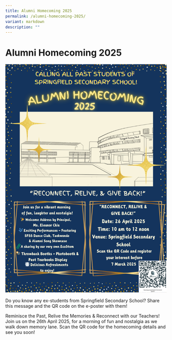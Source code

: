 ```yaml
---
title: Alumni Homecoming 2025
permalink: /alumni-homecoming-2025/
variant: markdown
description: ""
---
```

# **Alumni Homecoming 2025**

![](/images/SFSS_Alumni_Homecoming_2025_Poster_Finalxx.png)


Do you know any ex-students from Springfield Secondary School?
Share this message and the QR code on the e-poster with them!

Reminisce the Past, Relive the Memories & Reconnect with our Teachers! 
Join us on the 26th April 2025, for a morning of fun and nostalgia as we walk down memory lane. 
Scan the QR code for the homecoming details and see you soon!
